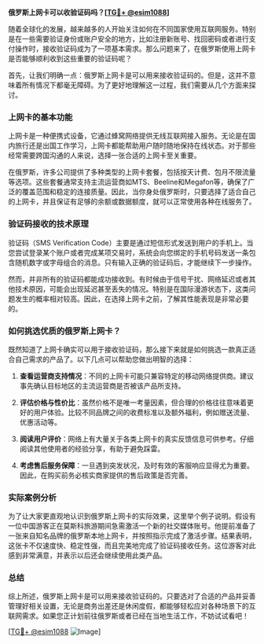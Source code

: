 **俄罗斯上网卡可以收验证码吗？[[TG💪+ @esim1088](https://t.me/s/esim1088)]**

随着全球化的发展，越来越多的人开始关注如何在不同国家使用互联网服务。特别是在一些需要验证身份或账户安全的地方，比如注册新账号、找回密码或者进行支付操作时，接收验证码成为了一项基本需求。那么问题来了，在俄罗斯使用上网卡是否能够顺利收到这些重要的验证码呢？

首先，让我们明确一点：俄罗斯上网卡是可以用来接收验证码的。但是，这并不意味着所有情况下都毫无障碍。为了更好地理解这一过程，我们需要从几个方面来探讨。

### 上网卡的基本功能

上网卡是一种便携式设备，它通过蜂窝网络提供无线互联网接入服务。无论是在国内旅行还是出国工作学习，上网卡都能帮助用户随时随地保持在线状态。对于那些经常需要跨国沟通的人来说，选择一张合适的上网卡至关重要。

在俄罗斯，许多公司提供了多种类型的上网卡套餐，包括按天计费、包月不限流量等选项。这些套餐通常支持主流运营商如MTS、Beeline和Megafon等，确保了广泛的覆盖范围和稳定的连接质量。因此，当你身处俄罗斯时，只要选择了适合自己的上网卡，并且保证有足够的余额或数据额度，就可以正常使用各种在线服务了。

### 验证码接收的技术原理

验证码（SMS Verification Code）主要是通过短信形式发送到用户的手机上。当您尝试登录某个账户或者完成某项交易时，系统会向您绑定的手机号码发送一条包含随机数字或字母组合的消息。只有输入正确的验证码后，才能继续下一步操作。

然而，并非所有的验证码都能成功接收到。有时候由于信号干扰、网络延迟或者其他技术原因，可能会出现延迟甚至丢失的情况。特别是在国际漫游状态下，这类问题发生的概率相对较高。因此，在选择上网卡之前，了解其性能表现是非常必要的。

### 如何挑选优质的俄罗斯上网卡？

既然知道了上网卡确实可以用于接收验证码，那么接下来就是如何挑选一款真正适合自己需求的产品了。以下几点可以帮助您做出明智的选择：

1. **查看运营商支持情况**：不同的上网卡可能只兼容特定的移动网络提供商。建议事先确认目标地区的主流运营商是否被该产品所支持。
   
2. **评估价格与性价比**：虽然价格不是唯一考量因素，但合理的价格往往意味着更好的用户体验。比较不同品牌之间的收费标准以及额外福利，例如赠送流量、优惠活动等。

3. **阅读用户评价**：网络上有大量关于各类上网卡的真实反馈信息可供参考。仔细阅读其他使用者的经验分享，有助于避免踩雷。

4. **考虑售后服务保障**：一旦遇到突发状况，及时有效的客服响应显得尤为重要。因此，在购买前务必核实商家提供的售后政策是否完善。

### 实际案例分析

为了让大家更直观地认识到俄罗斯上网卡的实际效果，这里举个例子说明。假设有一位中国游客正在莫斯科旅游期间急需激活一个新的社交媒体账号。他提前准备了一张来自知名品牌的俄罗斯本地上网卡，并按照指示完成了激活步骤。结果表明，这张卡不仅速度快、稳定性强，而且完美地完成了验证码接收任务。这位游客对此感到非常满意，并表示以后还会继续使用此类产品。

### 总结

综上所述，俄罗斯上网卡是可以用来接收验证码的。只要选对了合适的产品并妥善管理好相关设置，无论是商务出差还是休闲度假，都能够轻松应对各种场景下的互联网需求。如果您正计划前往俄罗斯或者已经在当地生活工作，不妨试试看吧！

[[TG💪+ @esim1088](https://t.me/s/esim1088) ![Image](https://i.postimg.cc/4NQfJmqS/Snipaste-2025-05-13-00-14-12.png)]